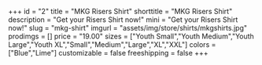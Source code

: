 +++
id = "2"
title = "MKG Risers Shirt"
shorttitle = "MKG Risers Shirt"
description = "Get your Risers Shirt now!"
mini = "Get your Risers Shirt now!"
slug = "mkg-shirt"
imgurl = "assets/img/store/shirts/mkgshirts.jpg"
prodimgs = []
price = "19.00"
sizes = ["Youth Small","Youth Medium","Youth Large","Youth XL","Small","Medium","Large","XL","XXL"]
colors = ["Blue","Lime"]
customizable = false
freeshipping = false
+++